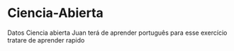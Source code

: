 # Ciencia-Abierta
Datos Ciencia abierta
Juan terá de aprender português para esse exercício
tratare de aprender rapido
